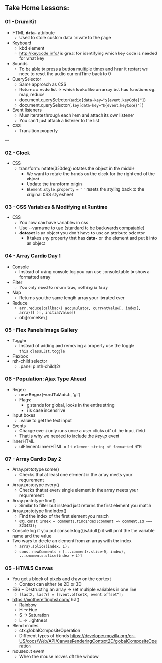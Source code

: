## Take Home Lessons:

### 01 - Drum Kit

- HTML **data-** attribute
  - Used to store custom data private to the page
- Keyboard
  - kbd element
  - http://keycode.info/ is great for identifying which key code is needed for what key
- Sounds
  - To be able to press a button multiple times and hear it restart we need to reset the audio currentTime back to 0
- QuerySelector
  - Same approach as CSS
  - Returns a node list -> which looks like an array but has functions eg. map, reduce
  - document.querySelector(`audio[data-key="${event.keyCode}"]`)
  - document.querySelector(`.key[data-key="${event.keyCode}"]`)
- Event listeners
  - Must iterate through each item and attach its own listener
  - You can't just attach a listener to the list
- CSS
  - Transition property

--

### 02 - Clock

- CSS
  - transform: rotate(330deg) rotates the object in the middle
    - We want to rotate the hands on the clock for the right end of the object
    - Update the transform origin
    - `Element.style.property = ''` resets the styling back to the original CSS stylesheet

### 03 - CSS Variables & Modifying at Runtime

- CSS
  - You now can have variables in css
  - Use --varname to use (standard to be backwards compatable)
  - **dataset** is an object you don't have to use an attribute selector
    - It takes any property that has **data-** on the element and put it into an object

### 04 - Array Cardio Day 1

- Console
  - Instead of using console.log you can use console.table to show a formatted array
- Filter
  - You only need to return true, nothing is falsy
- Map
  - Returns you the same length array your iterated over
- Reduce
  - `arr.reduce(callback( accumulator, currentValue[, index[, array]] )[, initialValue])`
  - obj[someKey]

### 05 - Flex Panels Image Gallery

- Toggle
  - Instead of adding and removing a property use the toggle `this.classList.toggle`
- Flexbox
- nth-child selector
  - .panel p:nth-child(2)

### 06 - Population: Ajax Type Ahead

- Regex:
  - new Regex(wordToMatch, 'gi')
  - Flags:
    - g stands for global, looks in the entire string
    - i is case incensitive
- Input boxes
  - .value to get the text input
- Events
  - Change event only runs once a user clicks off of the input field
  - That is why we needed to include the _keyup_ event
- InnerHTML
  - ulElement.innerHTML = `li element string of formatted HTML`

### 07 - Array Cardio Day 2

- Array.prototype.some()
  - Checks that at least one element in the array meets your requirement
- Array.prototype.every()
  - Checks that at every single element in the array meets your requirement
- Array.prototype.find()
  - Similar to filter but instead just returns the first element you match
- Array.prototype.findIndex()
  - Find the index of the first element you match
  - eg. `const index = comments.findIndex(comment => comment.id === 823423);`
- Console.log if you put console.log({isAdult}) it will print the the variable name and the value
- Two ways to delete an element from an array with the index
  - `array.splice(index, 1);`
  - `const newComments = [...comments.slice(0, index), ...comments.slice(index + 1)]`

### 05 - HTML5 Canvas

- You get a block of pixels and draw on the context
  - Context can either be 2D or 3D
- ES6 ~ Destructing an array -> set multiple variables in one line
  - `[lastX, lastY] = [event.offsetX, event.offsetY];`
- https://mothereffinghsl.com/ hsl()
  - Rainbow
  - H -> Hue
  - S -> Saturation
  - L -> Lightness
- Blend modes
  - ctx.globalCompositeOperation
  - Different types of blends https://developer.mozilla.org/en-US/docs/Web/API/CanvasRenderingContext2D/globalCompositeOperation
- mouseout event
  - When the mouse moves off the window
